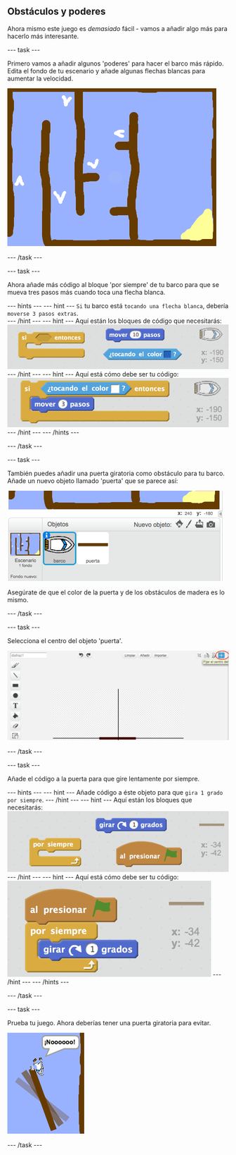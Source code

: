 ## Obstáculos y poderes

Ahora mismo este juego es *demasiado* fácil - vamos a añadir algo más para hacerlo más interesante.

\--- task \---

Primero vamos a añadir algunos 'poderes' para hacer el barco más rápido. Edita el fondo de tu escenario y añade algunas flechas blancas para aumentar la velocidad.

![screenshot](images/boat-boost.png)

\--- /task \---

\--- task \---

Ahora añade más código al bloque 'por siempre' de tu barco para que se mueva tres pasos más cuando toca una flecha blanca.

\--- hints \--- \--- hint \--- `Si` tu barco está `tocando una flecha blanca`, debería `moverse 3 pasos extras`.  
\--- /hint \--- \--- hint \--- Aquí están los bloques de código que necesitarás: ![screenshot](images/boat-boost-blocks.png) \--- /hint \--- \--- hint \--- Aquí está cómo debe ser tu código: ![screenshot](images/boat-boost-code.png) \--- /hint \--- \--- /hints \---

\--- /task \---

\--- task \---

También puedes añadir una puerta giratoria como obstáculo para tu barco. Añade un nuevo objeto llamado 'puerta' que se parece así:

![screenshot](images/boat-gate.png)

Asegúrate de que el color de la puerta y de los obstáculos de madera es lo mismo.

\--- /task \---

\--- task \---

Selecciona el centro del objeto 'puerta'.

![screenshot](images/boat-center.png)

\--- /task \---

\--- task \---

Añade el código a la puerta para que gire lentamente por siempre.

\--- hints \--- \--- hint \--- Añade código a éste objeto para que `gira 1 grado` `por siempre`. \--- /hint \--- \--- hint \--- Aquí están los bloques que necesitarás: ![screenshot](images/boat-spin-blocks.png) \--- /hint \--- \--- hint \--- Aquí está cómo debe ser tu código: ![screenshot](images/boat-spin-code.png) \--- /hint \--- \--- /hints \---

\--- /task \---

\--- task \---

Prueba tu juego. Ahora deberías tener una puerta giratoria para evitar.

![screenshot](images/boat-gate-test.png)

\--- /task \---